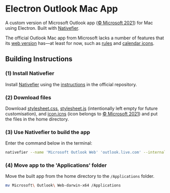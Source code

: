 # Electron Outlook Mac App
A custom version of Microsoft Outlook app ([© Microsoft 2021](https://www.microsoft.com/en-us/legal)) for Mac using Electron. Built with [Nativefier](https://github.com/nativefier/nativefier).

The official Outlook Mac app from Microsoft lacks a number of features that its [web version](https://outlook.live.com) has—at least for now, such as [rules](https://support.microsoft.com/en-us/office/how-to-set-up-rules-in-outlook-75ab719a-2ce8-49a7-a214-6d62b67cbd41) and [calendar icons](https://answers.microsoft.com/en-us/outlook_com/forum/all/microsoft-outlook-calendar-icons/938cefea-906e-45c5-bbfd-69f00dc0bf92).

## Building Instructions

### (1) Install Nativefier
Install [Nativefier](https://github.com/nativefier/nativefier) using the [instructions](https://github.com/nativefier/nativefier#installation) in the official repository.

### (2) Download files
Download [stylesheet.css](https://github.com/ghzliahlam/outlook-web/blob/main/stylesheet.css), [stylesheet.js](https://github.com/ghzliahlam/outlook-web/blob/main/stylesheet.js) (intentionally left empty for future customisation), and [icon.icns](https://github.com/ghzliahlam/outlook-web/blob/main/icon.icns) (icon belongs to [© Microsoft 2021](https://www.microsoft.com/en-us/legal)) and put the files in the home directory.

### (3) Use Nativefier to build the app
Enter the command below in the terminal:
```zsh
nativefier --name 'Microsoft Outlook Web' 'outlook.live.com' --internal-urls '.*?(outlook.live.com|outlook.office365.com).*?' --file-download-options '{"saveAs": true}' --title-bar-style 'hidden' --browserwindow-options '{"webPreferences": { "webviewTag": true, "nodeIntegration": true, "nodeIntegrationInSubFrames": true, "nativeWindowOpen": true }, "trafficLightPosition": {"x": 12, "y": 33}}' --inject stylesheet.css --inject stylesheet.js --darwin-dark-mode-support --icon icon.icns --badge --counter
```
### (4) Move app to the 'Applications' folder
Move the built app from the home directory to the `/Applications` folder.
```zsh
mv Microsoft\ Outlook\ Web-darwin-x64 /Applications
```
